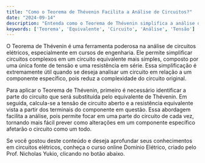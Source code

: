 ```yaml
---
title: "Como o Teorema de Thévenin Facilita a Análise de Circuitos?"
date: "2024-09-14"
description: "Entenda como o Teorema de Thévenin simplifica a análise de circuitos elétricos em engenharia."
keywords: ['Teorema', 'Equivalente', 'Circuito', 'Análise', 'Tensão']
---
```


O Teorema de Thévenin é uma ferramenta poderosa na análise de circuitos elétricos, especialmente em cursos de engenharia. Ele permite simplificar circuitos complexos em um circuito equivalente mais simples, composto por uma única fonte de tensão e uma resistência em série. Essa simplificação é extremamente útil quando se deseja analisar um circuito em relação a um componente específico, pois reduz a complexidade do circuito original.

Para aplicar o Teorema de Thévenin, primeiro é necessário identificar a parte do circuito que será substituída pelo equivalente de Thévenin. Em seguida, calcula-se a tensão de circuito aberto e a resistência equivalente vista a partir dos terminais do componente em questão. Essa abordagem facilita a análise, pois permite focar em uma parte do circuito de cada vez, tornando mais fácil prever como alterações em um componente específico afetarão o circuito como um todo.

Se você gostou deste conteúdo e deseja aprofundar seus conhecimentos em circuitos elétricos, conheça o curso online Domínio Elétrico, criado pelo Prof. Nicholas Yukio, clicando no botão abaixo.